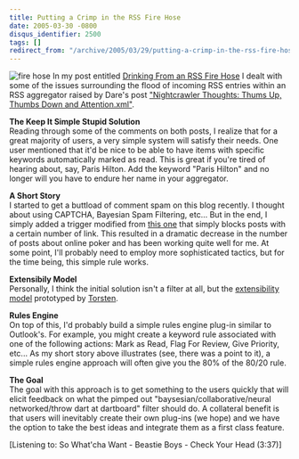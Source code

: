 ```yaml
---
title: Putting a Crimp in the RSS Fire Hose
date: 2005-03-30 -0800
disqus_identifier: 2500
tags: []
redirect_from: "/archive/2005/03/29/putting-a-crimp-in-the-rss-fire-hose.aspx/"
---
```


![fire hose](https://haacked.com/images/firehose.jpg) In my post entitled
[Drinking From an RSS Fire
Hose](https://haacked.com/archive/2005/03/24/2450.aspx) I dealt with some
of the issues surrounding the flood of incoming RSS entries within an
RSS aggregator raised by Dare's post ["Nightcrawler Thoughts: Thums Up,
Thumbs Down and
Attention.xml"](http://www.25hoursaday.com/weblog/PermaLink.aspx?guid=14d0413e-d0dc-4382-9ee9-57e95d7b3544).

**The Keep It Simple Stupid Solution**\
 Reading through some of the comments on both posts, I realize that for
a great majority of users, a very simple system will satisfy their
needs. One user mentioned that it'd be nice to be able to have items
with specific keywords automatically marked as read. This is great if
you're tired of hearing about, say, Paris Hilton. Add the keyword "Paris
Hilton" and no longer will you have to endure her name in your
aggregator.

**A Short Story**\
 I started to get a buttload of comment spam on this blog recently. I
thought about using CAPTCHA, Bayesian Spam Filtering, etc... But in the
end, I simply added a trigger modified from [this
one](http://netnerds.net/articles/285.aspx) that simply blocks posts
with a certain number of link. This resulted in a dramatic decrease in
the number of posts about online poker and has been working quite well
for me. At some point, I'll probably need to employ more sophisticated
tactics, but for the time being, this simple rule works.

**Extensibily Model**\
 Personally, I think the initial solution isn't a filter at all, but the
[extensibility model](https://haacked.com/archive/2005/03/04/2259.aspx)
prototyped by
[Torsten](http://www.rendelmann.info/blog/PermaLink.aspx?guid=d3c8dfd5-c3f7-4e74-bdb0-0168eb4e2d82).

**Rules Engine**\
 On top of this, I'd probably build a simple rules engine plug-in
similar to Outlook's. For example, you might create a keyword rule
associated with one of the following actions: Mark as Read, Flag For
Review, Give Priority, etc... As my short story above illustrates (see,
there was a point to it), a simple rules engine approach will often give
you the 80% of the 80/20 rule.

**The Goal**\
 The goal with this approach is to get something to the users quickly
that will elicit feedback on what the pimped out
"baysesian/collaborative/neural networked/throw dart at dartboard"
filter should do. A collateral benefit is that users will inevitably
create their own plug-ins (we hope) and we have the option to take the
best ideas and integrate them as a first class feature.

[Listening to: So What'cha Want - Beastie Boys - Check Your Head (3:37)]


